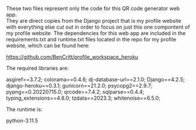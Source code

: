 These two files represent only the code for this QR code generator web app.  
They are direct copies from the Django project that is my profile website with everything else cut out in order to focus on just this one compontent of my profile website.
The dependencies for this web app are included in the requirements.txt and runtime.txt files located in the repo for my profile website, which can be found here:

  https://github.com/BenCritt/profile_workspace_heroku

The required libraries are:

  asgiref==3.7.2;
  colorama==0.4.6;
  dj-database-url==2.1.0;
  Django==4.2.5;
  django-heroku==0.3.1;
  gunicorn==21.2.0;
  psycopg2==2.9.7;
  pypng==0.20220715.0;
  qrcode==7.4.2;
  sqlparse==0.4.4;
  typing_extensions==4.8.0;
  tzdata==2023.3;
  whitenoise==6.5.0;

The runtime is:

  python-3.11.5
